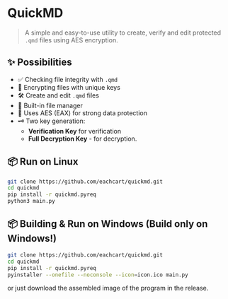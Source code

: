 # QuickMD

> A simple and easy-to-use utility to create, verify and edit protected `.qmd` files using AES encryption.

## ✨ Possibilities

- ✅ Checking file integrity with `.qmd`
- 🔐 Encrypting files with unique keys
- 🛠 Create and edit `.qmd` files
- 🧰 Built-in file manager
- 📜 Uses AES (EAX) for strong data protection
- 🗝 Two key generation:
    - **Verification Key** for verification
    - **Full Decryption Key** - for decryption.

## 📦 Run on Linux
```bash
git clone https://github.com/eachcart/quickmd.git
cd quickmd
pip install -r quickmd.pyreq
python3 main.py
```

## 📦 Building & Run on Windows (Build only on Windows!)
```bash
git clone https://github.com/eachcart/quickmd.git
cd quickmd
pip install -r quickmd.pyreq
pyinstaller --onefile --noconsole --icon=icon.ico main.py
```
or just download the assembled image of the program in the release.

